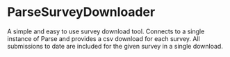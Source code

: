# ParseSurveyDownloader
A simple and easy to use survey download tool. Connects to a single instance of Parse and provides a csv download for each survey. All submissions to date are included for the given survey in a single download.
